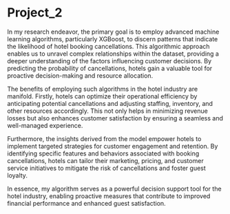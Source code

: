 # Project_2


In my research endeavor, the primary goal is to employ advanced machine learning algorithms, particularly XGBoost, to discern patterns that indicate the likelihood of hotel booking cancellations. This algorithmic approach enables us to unravel complex relationships within the dataset, providing a deeper understanding of the factors influencing customer decisions. By predicting the probability of cancellations, hotels gain a valuable tool for proactive decision-making and resource allocation.

The benefits of employing such algorithms in the hotel industry are manifold. Firstly, hotels can optimize their operational efficiency by anticipating potential cancellations and adjusting staffing, inventory, and other resources accordingly. This not only helps in minimizing revenue losses but also enhances customer satisfaction by ensuring a seamless and well-managed experience.

Furthermore, the insights derived from the model empower hotels to implement targeted strategies for customer engagement and retention. By identifying specific features and behaviors associated with booking cancellations, hotels can tailor their marketing, pricing, and customer service initiatives to mitigate the risk of cancellations and foster guest loyalty.

In essence, my algorithm serves as a powerful decision support tool for the hotel industry, enabling proactive measures that contribute to improved financial performance and enhanced guest satisfaction.
